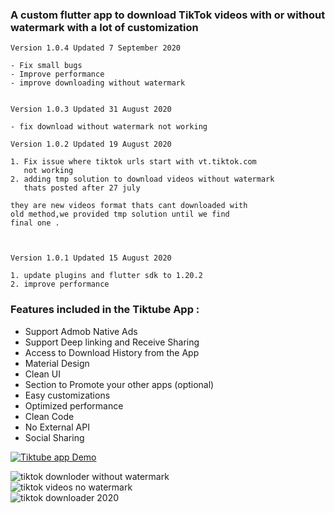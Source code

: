 ### A custom flutter app to download TikTok videos with or without watermark with a lot of customization

    Version 1.0.4 Updated 7 September 2020

    - Fix small bugs 
    - Improve performance
    - improve downloading without watermark


    Version 1.0.3 Updated 31 August 2020

    - fix download without watermark not working 

    Version 1.0.2 Updated 19 August 2020

    1. Fix issue where tiktok urls start with vt.tiktok.com
       not working
    2. adding tmp solution to download videos without watermark
       thats posted after 27 july

    they are new videos format thats cant downloaded with 
    old method,we provided tmp solution until we find
    final one .
    
     

    Version 1.0.1 Updated 15 August 2020

    1. update plugins and flutter sdk to 1.20.2
    2. improve performance
      

### Features included in the Tiktube App :

*   Support Admob Native Ads
*   Support Deep linking and Receive Sharing
*   Access to Download History from the App
*   Material Design
*   Clean UI
*   Section to Promote your other apps (optional)
*   Easy customizations
*   Optimized performance
*   Clean Code
*   No External API
*   Social Sharing

[![Tiktube  app Demo](https://i.imgur.com/VQOhRES.png)  
](http://www.mediafire.com/file/o2hxxdhxqh4wt6a/tiktube_1.0.4.apk/file)

![tiktok downloder without watermark](https://i.imgur.com/rIEF8Hc.png)  
![tiktok videos no watermark ](https://i.imgur.com/Iy8fn4g.png)  
![tiktok downloader 2020](https://i.imgur.com/VMe8YwA.png)  



